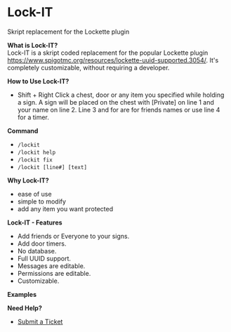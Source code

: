 # Lock-IT
Skript replacement for the Lockette plugin

<strong>What is Lock-IT?</strong><br>
Lock-IT is a skript coded replacement for the popular Lockette plugin https://www.spigotmc.org/resources/lockette-uuid-supported.3054/. It's completely customizable, without requiring a developer.

<strong>How to Use Lock-IT?</strong>
- Shift + Right Click a chest, door or any item you specified while holding a sign. A sign will be placed on the chest with [Private] on line 1 and your name on line 2. Line 3 and for are for friends names or use line 4 for a timer.

<strong>Command</strong>
- <code>/lockit</code>
- <code>/lockit help</code>
- <code>/lockit fix</code>
- <code>/lockit [line#] [text]</code>

<strong>Why Lock-IT?</strong>
- ease of use
- simple to modify
- add any item you want protected

<strong>Lock-IT - Features</strong>
- Add friends or Everyone to your signs.
- Add door timers.
- No database.
- Full UUID support.
- Messages are editable.
- Permissions are editable.
- Customizable.

<strong>Examples</strong>

<strong>Need Help?</strong>
- <a href="https://helpdesk.droidvengeance.com">Submit a Ticket</a>
